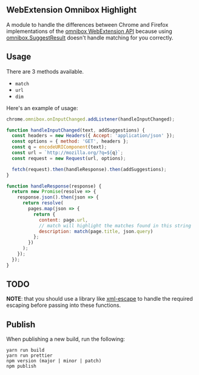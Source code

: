 ## WebExtension Omnibox Highlight

A module to handle the differences between Chrome and Firefox implementations of the [omnibox WebExtension API](https://developer.mozilla.org/en-US/Add-ons/WebExtensions/API/omnibox) because using [omnibox.SuggestResult](https://developer.mozilla.org/en-US/Add-ons/WebExtensions/API/omnibox/SuggestResult) doesn't handle matching for you correctly.

## Usage

There are 3 methods available.

* `match`
* `url`
* `dim`

Here's an example of usage:

```js
chrome.omnibox.onInputChanged.addListener(handleInputChanged);

function handleInputChanged(text, addSuggestions) {
  const headers = new Headers({ Accept: 'application/json' });
  const options = { method: 'GET', headers };
  const q = encodeURIComponent(text);
  const url = `http://mozilla.org/?q=${q}`;
  const request = new Request(url, options);

  fetch(request).then(handleResponse).then(addSuggestions);
}

function handleResponse(response) {
  return new Promise(resolve => {
    response.json().then(json => {
      return resolve(
        pages.map(json => {
          return {
            content: page.url,
            // match will highlight the matches found in this string
            description: match(page.title, json.query)
          };
        })
      );
    });
  });
}
```

## TODO

**NOTE**: that you should use a library like [xml-escape](https://www.npmjs.com/package/xml-escape) to handle the required escaping before passing into these functions.

## Publish

When publishing a new build, run the following:

```
yarn run build
yarn run prettier
npm version (major | minor | patch)
npm publish
```
